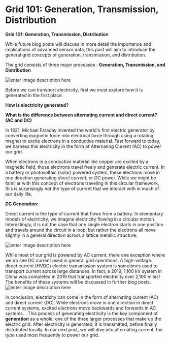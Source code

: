 # Grid 101: Generation, Transmission, Distribution
**Grid 101: Generation, Transmission, Distribution**

While future blog posts will discuss in more detail the importance and implications of advanced sensor data, this post will aim to introduce the general grid concepts of generation, transmission, and distribution. 

The grid consists of three major processes : **Generation, Transmission, and Distribution**


![enter image description here](https://www.eia.gov/energyexplained/electricity/images/transmission.jpg)

Before we can transport electricity, first we must explore how it is generated in the first place. 

**How is electricity generated?** 

**What is the difference between alternating current and direct current? (AC and DC)**

In 1831, Michael Faraday invented the world's first electric generator by converting magnetic force into electrical force through using a rotating magnet to excite electrons in a conductive material. Fast forward to today, we harness this electricity in the form of Alternating Current (AC) to power our grid.

 When electrons in a conductive material like copper are excited by a magnetic field, those electrons travel freely and generate electric current. In a battery or photovoltaic (solar) powered system, these electrons move in one direction generating *direct current*, or DC power. While we might be familiar with this concept of electrons traveling in this circular framework, this is surprisingly *not* the type of current that we interact with in much of our daily life. 

**DC Generation:**

Direct current is the type of current that flows from a battery. In elementary models of electricity, we imagine electricity flowing in a circular motion. Interestingly, it is not the case that one single electron starts in one position and travels around the circuit in a loop, but rather the electrons all move slightly in a general direction across a lattice metallic structure. 

![enter image description here](https://theengineeringmindset.com/wp-content/uploads/2018/01/electrical-current-flow-in-circuit.gif)

While most of our grid is powered by AC current, there one exception where we do see DC current used in general grid operations.  A high-voltage. direct current (HVDC) electric transmission system is sometimes used to transport current across large distances. In fact, a 2019, 1,100 kV system in China was completed in 2019 that transported electricity over 2,100 miles! The benefits of these systems will be discussed in further blog posts. 
![enter image description here](https://1.bp.blogspot.com/-2jL3imcICC8/YRv6MnbB3uI/AAAAAAAAEaY/6yZRpKgrm_wYIdgT9bA9UFyzi1EE8nvaQCLcBGAsYHQ/s0/DIF+-+Comparison+Between+HVAC+and+HVDC+-+0.png)

In conclusion, electricity can come in the form of alternating current (AC) and direct current (DC). While electrons move in one direction in direct current systems, excited electrons move backwards and forwards in AC systems. . This process of generating electricity is the key component of **generation** as a whole: one of the three larger processes that make up the electric grid. After electricity is generated, it is transmitted, before finally distributed locally. In our next post, we will dive into alternating current, the type used most frequently to power our grid. 
